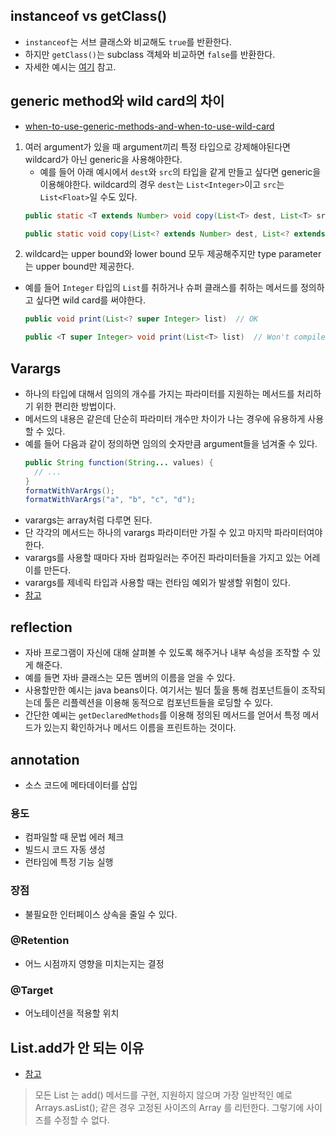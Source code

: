 ## instanceof vs getClass()
- `instanceof`는 서브 클래스와 비교해도 `true`를 반환한다.
- 하지만 `getClass()`는 subclass 객체와 비교하면 `false`를 반환한다.
- 자세한 예시는 [여기](http://burucodegallery.blogspot.com/2013/08/4-3-instance-of-getclass.html) 참고.

## generic method와 wild card의 차이
- [when-to-use-generic-methods-and-when-to-use-wild-card](https://stackoverflow.com/questions/18176594/when-to-use-generic-methods-and-when-to-use-wild-card)
1. 여러 argument가 있을 때 argument끼리 특정 타입으로 강제해야된다면 wildcard가 아닌 generic을 사용해야한다.
    - 예를 들어 아래 예시에서 `dest`와 `src`의 타입을 같게 만들고 싶다면 generic을 이용해야한다. wildcard의 경우 `dest`는 `List<Integer>`이고 `src`는 `List<Float>`일 수도 있다.
    ```java
    public static <T extends Number> void copy(List<T> dest, List<T> src) // ok
    
    public static void copy(List<? extends Number> dest, List<? extends Number> src) // x
    ```
2. wildcard는 upper bound와 lower bound 모두 제공해주지만 type parameter는 upper bound만 제공한다.
  - 예를 들어 `Integer` 타입의 `List`를 취하거나 슈퍼 클래스를 취하는 메서드를 정의하고 싶다면 wild card를 써야한다.
    ```java
    public void print(List<? super Integer> list)  // OK

    public <T super Integer> void print(List<T> list)  // Won't compile
    ```

## Varargs
- 하나의 타입에 대해서 임의의 개수를 가지는 파라미터를 지원하는 메서드를 처리하기 위한 편리한 방법이다.
- 메서드의 내용은 같은데 단순히 파라미터 개수만 차이가 나는 경우에 유용하게 사용할 수 있다.
- 예를 들어 다음과 같이 정의하면 임의의 숫자만큼 argument들을 넘겨줄 수 있다.
  ```java
  public String function(String... values) {
    // ...
  }
  formatWithVarArgs();
  formatWithVarArgs("a", "b", "c", "d");
  ```
- varargs는 array처럼 다루면 된다.
- 단 각각의 메서드는 하나의 varargs 파라미터만 가질 수 있고 마지막 파라미터여야한다.
- varargs를 사용할 때마다 자바 컴파일러는 주어진 파라미터들을 가지고 있는 어레이를 만든다.
- varargs를 제네릭 타입과 사용할 때는 런타임 예외가 발생할 위험이 있다.
- [참고](https://www.baeldung.com/java-varargs)

## reflection
- 자바 프로그램이 자신에 대해 살펴볼 수 있도록 해주거나 내부 속성을 조작할 수 있게 해준다.
- 예를 들면 자바 클래스는 모든 멤버의 이름을 얻을 수 있다.
- 사용할만한 예시는 java beans이다. 여기서는 빌더 툴을 통해 컴포넌트들이 조작되는데 툴은 리플렉션을 이용해 동적으로 컴포넌트들을 로딩할 수 있다.
- 간단한 예씨는 `getDeclaredMethods`를 이용해 정의된 메서드를 얻어서 특정 메서드가 있는지 확인하거나 메서드 이름을 프린트하는 것이다.

## annotation
- 소스 코드에 메타데이터를 삽입

### 용도
- 컴파일할 때 문법 에러 체크
- 빌드시 코드 자동 생성
- 런타임에 특정 기능 실행

### 장점
- 불필요한 인터페이스 상속을 줄일 수 있다.

### @Retention
- 어느 시점까지 영향을 미치는지는 결정

### @Target
- 어노테이션을 적용할 위치

## List.add가 안 되는 이유
- [참고](https://donnaknew.tistory.com/22)

> 모든 List 는 add() 메서드를 구현, 지원하지 않으며 가장 일반적인 예로 Arrays.asList(); 같은 경우 고정된 사이즈의 Array 를 리턴한다.
그렇기에 사이즈를 수정할 수 없다.
